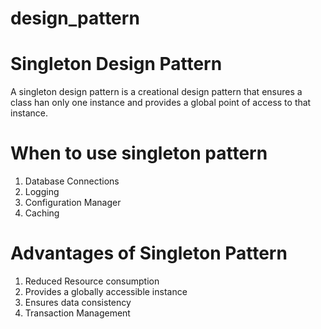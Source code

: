 # design_pattern

# Singleton Design Pattern
A singleton design pattern is a creational design pattern that ensures a class han only one instance and provides a global point of access to that instance.

# When to use singleton pattern
1. Database Connections
2. Logging
3. Configuration Manager
4. Caching

# Advantages of Singleton Pattern
1. Reduced Resource consumption
2. Provides a globally accessible instance
3. Ensures data consistency
4. Transaction Management